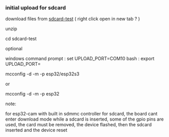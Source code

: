 


### initial upload for sdcard


download files from [sdcard-test](https://javascript-2020.github.io/utils/github/download-a-directory-from-a-github-repository/download-a-directory-from-a-github-repository.html?owner=javascript-2020&repo=micro-controllers&path=%2Fxs-js%2Fcode%2Fsdcard%2Fsdcard-test%2F&auto=true) ( right click open in new tab ? )


unzip

cd sdcard-test

optional

windows command prompt : set UPLOAD_PORT=COM10
bash : export UPLOAD_PORT=


mcconfig -d -m -p esp32/esp32s3

or

mcconfig -d -m -p esp32


note:

for esp32-cam with built in sdmmc controller for sdcard, the board cant enter download mode while a sdcard is inserted, some of the gpio pins are used, the card must be removed, the device flashed, then the sdcard inserted and the device reset





